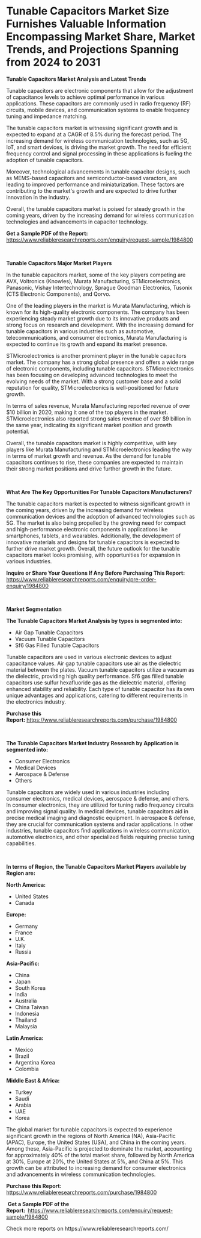<p><h1>Tunable Capacitors Market Size Furnishes Valuable Information Encompassing Market Share, Market Trends, and Projections Spanning from 2024 to 2031</h1></p><p><strong>Tunable Capacitors Market Analysis and Latest Trends</strong></p>
<p><p>Tunable capacitors are electronic components that allow for the adjustment of capacitance levels to achieve optimal performance in various applications. These capacitors are commonly used in radio frequency (RF) circuits, mobile devices, and communication systems to enable frequency tuning and impedance matching.</p><p>The tunable capacitors market is witnessing significant growth and is expected to expand at a CAGR of 8.5% during the forecast period. The increasing demand for wireless communication technologies, such as 5G, IoT, and smart devices, is driving the market growth. The need for efficient frequency control and signal processing in these applications is fueling the adoption of tunable capacitors.</p><p>Moreover, technological advancements in tunable capacitor designs, such as MEMS-based capacitors and semiconductor-based varactors, are leading to improved performance and miniaturization. These factors are contributing to the market's growth and are expected to drive further innovation in the industry.</p><p>Overall, the tunable capacitors market is poised for steady growth in the coming years, driven by the increasing demand for wireless communication technologies and advancements in capacitor technology.</p></p>
<p><strong>Get a Sample PDF of the Report:&nbsp;</strong> <a href="https://www.reliableresearchreports.com/enquiry/request-sample/1984800">https://www.reliableresearchreports.com/enquiry/request-sample/1984800</a></p>
<p>&nbsp;</p>
<p><strong>Tunable Capacitors Major Market Players</strong></p>
<p><p>In the tunable capacitors market, some of the key players competing are AVX, Voltronics (Knowles), Murata Manufacturing, STMicroelectronics, Panasonic, Vishay Intertechnology, Sprague Goodman Electronics, Tusonix (CTS Electronic Components), and Qorvo.</p><p>One of the leading players in the market is Murata Manufacturing, which is known for its high-quality electronic components. The company has been experiencing steady market growth due to its innovative products and strong focus on research and development. With the increasing demand for tunable capacitors in various industries such as automotive, telecommunications, and consumer electronics, Murata Manufacturing is expected to continue its growth and expand its market presence.</p><p>STMicroelectronics is another prominent player in the tunable capacitors market. The company has a strong global presence and offers a wide range of electronic components, including tunable capacitors. STMicroelectronics has been focusing on developing advanced technologies to meet the evolving needs of the market. With a strong customer base and a solid reputation for quality, STMicroelectronics is well-positioned for future growth.</p><p>In terms of sales revenue, Murata Manufacturing reported revenue of over $10 billion in 2020, making it one of the top players in the market. STMicroelectronics also reported strong sales revenue of over $9 billion in the same year, indicating its significant market position and growth potential.</p><p>Overall, the tunable capacitors market is highly competitive, with key players like Murata Manufacturing and STMicroelectronics leading the way in terms of market growth and revenue. As the demand for tunable capacitors continues to rise, these companies are expected to maintain their strong market positions and drive further growth in the future.</p></p>
<p>&nbsp;</p>
<p><strong>What Are The Key Opportunities For Tunable Capacitors Manufacturers?</strong></p>
<p><p>The tunable capacitors market is expected to witness significant growth in the coming years, driven by the increasing demand for wireless communication devices and the adoption of advanced technologies such as 5G. The market is also being propelled by the growing need for compact and high-performance electronic components in applications like smartphones, tablets, and wearables. Additionally, the development of innovative materials and designs for tunable capacitors is expected to further drive market growth. Overall, the future outlook for the tunable capacitors market looks promising, with opportunities for expansion in various industries.</p></p>
<p><strong>Inquire or Share Your Questions If Any Before Purchasing This Report:</strong> <a href="https://www.reliableresearchreports.com/enquiry/pre-order-enquiry/1984800">https://www.reliableresearchreports.com/enquiry/pre-order-enquiry/1984800</a></p>
<p>&nbsp;</p>
<p><strong>Market Segmentation</strong></p>
<p><strong>The Tunable Capacitors Market Analysis by types is segmented into:</strong></p>
<p><ul><li>Air Gap Tunable Capacitors</li><li>Vacuum Tunable Capacitors</li><li>Sf6 Gas Filled Tunable Capacitors</li></ul></p>
<p><p>Tunable capacitors are used in various electronic devices to adjust capacitance values. Air gap tunable capacitors use air as the dielectric material between the plates. Vacuum tunable capacitors utilize a vacuum as the dielectric, providing high quality performance. Sf6 gas filled tunable capacitors use sulfur hexafluoride gas as the dielectric material, offering enhanced stability and reliability. Each type of tunable capacitor has its own unique advantages and applications, catering to different requirements in the electronics industry.</p></p>
<p><strong>Purchase this Report:&nbsp;</strong><a href="https://www.reliableresearchreports.com/purchase/1984800">https://www.reliableresearchreports.com/purchase/1984800</a></p>
<p>&nbsp;</p>
<p><strong>The Tunable Capacitors Market Industry Research by Application is segmented into:</strong></p>
<p><ul><li>Consumer Electronics</li><li>Medical Devices</li><li>Aerospace & Defense</li><li>Others</li></ul></p>
<p><p>Tunable capacitors are widely used in various industries including consumer electronics, medical devices, aerospace & defense, and others. In consumer electronics, they are utilized for tuning radio frequency circuits and improving signal quality. In medical devices, tunable capacitors aid in precise medical imaging and diagnostic equipment. In aerospace & defense, they are crucial for communication systems and radar applications. In other industries, tunable capacitors find applications in wireless communication, automotive electronics, and other specialized fields requiring precise tuning capabilities.</p></p>
<p>&nbsp;</p>
<p><strong>In terms of Region, the Tunable Capacitors Market Players available by Region are:</strong></p>
<p>
    <p> <strong> North America: </strong>
        <ul>
            <li>United States</li>
            <li>Canada</li>
        </ul>
        </p> 
    <p> <strong> Europe: </strong>
        <ul>
            <li>Germany</li>
            <li>France</li>
            <li>U.K.</li>
            <li>Italy</li>
            <li>Russia</li>
        </ul>
        </p> 
    <p> <strong> Asia-Pacific: </strong>
        <ul>
            <li>China</li>
            <li>Japan</li>
            <li>South Korea</li>
            <li>India</li>
            <li>Australia</li>
            <li>China Taiwan</li>
            <li>Indonesia</li>
            <li>Thailand</li>
            <li>Malaysia</li>
        </ul>
        </p> 
    <p> <strong> Latin America: </strong>
        <ul>
            <li>Mexico</li>
            <li>Brazil</li>
            <li>Argentina Korea</li>
            <li>Colombia</li>
        </ul>
        </p> 
    <p> <strong> Middle East & Africa: </strong>
        <ul>
            <li>Turkey</li>
            <li>Saudi</li>
            <li>Arabia</li>
            <li>UAE</li>
            <li>Korea</li>
        </ul>
    </p>
    </p>
<p><p>The global market for tunable capacitors is expected to experience significant growth in the regions of North America (NA), Asia-Pacific (APAC), Europe, the United States (USA), and China in the coming years. Among these, Asia-Pacific is projected to dominate the market, accounting for approximately 40% of the total market share, followed by North America at 30%, Europe at 20%, the United States at 5%, and China at 5%. This growth can be attributed to increasing demand for consumer electronics and advancements in wireless communication technologies.</p></p>
<p><strong>Purchase this Report: </strong><a href="https://www.reliableresearchreports.com/purchase/1984800">https://www.reliableresearchreports.com/purchase/1984800</a></p>
<p>&nbsp;<strong>Get a Sample PDF of the Report:&nbsp;&nbsp;</strong><a href="https://www.reliableresearchreports.com/enquiry/request-sample/1984800">https://www.reliableresearchreports.com/enquiry/request-sample/1984800</a></p>
<p><strong></strong></p>
<p>Check more reports on https://www.reliableresearchreports.com/</p>